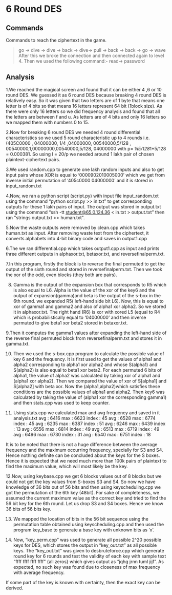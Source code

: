 # 6 Round DES

## Commands

Commands to reach the ciphertext in the game.

> go -> dive -> dive -> back -> dive-> pull -> back -> back -> go -> wave  After this we broke the connection and then connected again to level 4.  Then we used the following command:- read-> password

## Analysis

1.We reached the magical screen and found that it can be either 4 ,6 or 10 round DES. We guessed it as 6 round DES because breaking 4 round DES is relatively easy. So it was given that two letters are of 1 byte that means one letter is of 4 bits so that means 16 letters represent 64 bit (1block size). As there were only 16 letters so we did frequency analysis and found that all the letters are between f and u. As letters are of 4 bits and only 16 letters so we mapped them with numbers 0 to 15.
 
2.Now for breaking 6 round DES we needed 4 round differential characteristics so we used 5 round characteristic up to 4 rounds i.e.(405C0000 , 04000000, 1/4 ,04000000, 00540000,5/128 , 00540000,1,00000000,00540000,5/128, 04000000 with p= ¼*5/128*1*5/128 = 0.000381. So using l = 20/p we needed around 1 lakh pair of chosen plaintext-ciphertext pairs.

3.We used random.cpp to  generate one lakh random inputs and also to get input pairs whose XOR is equal to ‘0000902010005000’ which we get from inverse initial permutation of ‘405c0000 04000000’ and it is stored in input_random.txt

4.Now, we ran a python script (script.py) with input file input_random.txt using the command “python script.py >> in.txt” to get corresponding outputs for these 1 lakh pairs of input. The output was stored in output.txt using the command “ssh -tt student@65.0.124.36 < in.txt > output.txt” then ran "strings output.txt >> human.txt". 

5.Now the waste outputs were removed by clean.cpp which takes human.txt as input. After removing waste text from the ciphertext,  it converts alphabets into 4-bit binary code and saves in output1.cpp

6.The we ran differential.cpp which takes output1.cpp as input and prints three different outputs in alphaxor.txt, betaxor.txt, and reversefinalperm.txt. 

7.In this program, firstly the block is to reverse the final permuted to get the output of the sixth round and stored in reversefinalperm.txt. Then we took the xor of the odd, even blocks (they both are pairs).

8. Gamma is the output of the expansion box that corresponds to R5 which is also equal to L6. Alpha is the value of the xor of the key6 and the output of expansion(gamma)and beta is the output of the s-box in the 6th round. we expanded R5( left-hand side bit L6). Now, this is equal to xor of gamma1 and gamma2 and also of alpha1 xor alpha2. So we stored it in alphaxor.txt. The right hand (R6) is xor with xored L5 (equal to R4 which is probabilistically equal to ‘04000000’ and then inverse permuted to give beta1 xor beta2 stored in betaxor.txt.

9.Then it computes the gamma1 values after expanding the left-hand side of the reverse final permuted block from reversefinalperm.txt and stores it in gamma.txt.

10. Then we used the s-box.cpp program to calculate the possible value of key 6 and the frequency. It is first used to get the values of alpha1 and alpha2 corresponding to alpha1 xor alpha2 and whose S(alpha1) and S(alpha2) is also equal to beta1 xor beta2. For each permuted 6 bits of alpha1, the value of alpha2 was calculated by taking xor of alpha1 and (alpha1 xor alpha2). Then we compared the value of xor of S[alpha1] and S[alpha2] with beta xor. Now the (alpha1,alpha2)which satisfies these conditions are the possible values of alpha1 and alpha2. Then key6 was calculated by taking the value of  (alpha1 xor the corresponding gamma1) and then stats.cpp was used to keep counter.

11. Using stats.cpp we calculated max and avg frequency and saved in it analysis.txt
avg : 6416 max : 6623 index : 45
avg : 6528 max : 6774 index : 45
avg : 6235 max : 6387 index : 51
avg : 6246 max : 6439 index : 13
avg : 6556 max : 6814 index : 49
avg : 6513 max : 6719 index : 49
avg : 6496 max : 6730 index : 31
avg : 6540 max : 6751 index : 18

It is to be noted that there is not a huge difference between the average frequency and the maximum occurring frequency, specially for S3 and S4. Hence nothing definite can be concluded about the keys for the S boxes. Hence it is expected that we need much more than 100k pairs of plaintext to find the maximum value, which will most likely be the key.

12.Now, using keybase.cpp we get 6 blocks values out of 8 blocks but we could not get the key values from S-boxes S3 and S4. So now we have knowledge of 36 bits out of 56 bits and then using keyscheduling.cpp we got the permutation of the 6th key (48bit). For sake of completeness, we assumed the current maximum value as the correct key and tried to find the 56 bit key for the 6th round. Let us drop S3 and S4 boxes. Hence we know 36 bits of 56 bits key. 

13. We mapped the location of bits in the 56 bit sequence using the permutation table obtained using keyscheduling.cpp and then used the program key_base to generate a base key with unknown bits as ‘x’. 

14. Now, “key_perm.cpp” was used to generate all possible 2^20 possible keys for DES, which stores the output in “key_out.txt” as all possible keys. The “key_out.txt” was given to desbruteforce.cpp which generate round key for 6 rounds and test the validity of each key with sample text “ffff ffff ffff ffff” {all zeros} which gives output as “jqhg jrnn tuml jijf”. As expected, no such key was found due to closeness of max frequency with average frequency.

If some part of the key is known with certainty, then the exact key can be derived.
